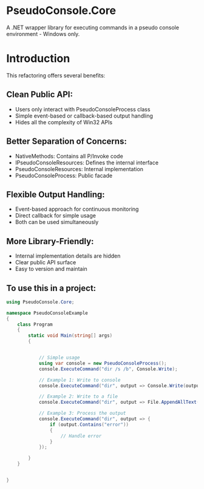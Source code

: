 # PseudoConsole.Core

A .NET wrapper library for executing commands in a pseudo console environment - Windows only.

# Introduction
This refactoring offers several benefits:

## Clean Public API:

* Users only interact with PseudoConsoleProcess class
* Simple event-based or callback-based output handling
* Hides all the complexity of Win32 APIs


## Better Separation of Concerns:

* NativeMethods: Contains all P/Invoke code
* IPseudoConsoleResources: Defines the internal interface
* PseudoConsoleResources: Internal implementation
* PseudoConsoleProcess: Public facade


## Flexible Output Handling:

* Event-based approach for continuous monitoring
* Direct callback for simple usage
* Both can be used simultaneously


## More Library-Friendly:

* Internal implementation details are hidden
* Clear public API surface
* Easy to version and maintain


## To use this in a project:

```c#
using PseudoConsole.Core;

namespace PseudoConsoleExample
{
    class Program
    {
        static void Main(string[] args)
        {


            // Simple usage
            using var console = new PseudoConsoleProcess();
            console.ExecuteCommand("dir /s /b", Console.Write);

            // Example 1: Write to console
            console.ExecuteCommand("dir", output => Console.Write(output));

            // Example 2: Write to a file
            console.ExecuteCommand("dir", output => File.AppendAllText("log.txt", output));

            // Example 3: Process the output
            console.ExecuteCommand("dir", output => {
                if (output.Contains("error"))
                {
                    // Handle error
                }
            });

        }
    }


}

```